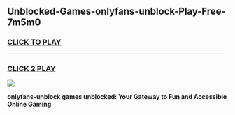 
## Unblocked-Games-onlyfans-unblock-Play-Free-7m5m0
<h3>
<a href="https://premium76.site?title=onlyfans-unblock&ref=19M">CLICK TO PLAY</a></h3>
<hr>

<h3>
<a href="https://premium76.site?title=onlyfans-unblock&ref=19M">CLICK 2 PLAY</a>
  
</h3>

<a href="https://premium76.site?title=onlyfans-unblock&ref=19M"><img src="https://clearcache.store/games.png"></a>


**onlyfans-unblock games unblocked: Your Gateway to Fun and Accessible Online Gaming**
